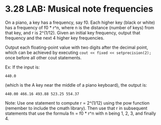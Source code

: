 # 3.28 LAB: Musical note frequencies
On a piano, a key has a frequency, say f0. Each higher key (black or white) has a frequency of f0 * r^n, where n is the distance (number of keys) from that key, and r is 2^(1/12). Given an initial key frequency, output that frequency and the next 4 higher key frequencies.

Output each floating-point value with two digits after the decimal point, which can be achieved by executing
`cout << fixed << setprecision(2);` once before all other cout statements.

Ex: If the input is:
```
440.0
```
(which is the A key near the middle of a piano keyboard), the output is:
```
440.00 466.16 493.88 523.25 554.37
```
Note: Use one statement to compute r = 2^(1/12) using the pow function (remember to include the cmath library). Then use that r in subsequent statements that use the formula fn = f0 * r^n with n being 1, 2, 3, and finally 4.